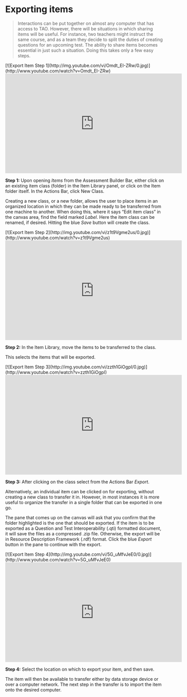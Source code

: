 # Exporting items

>Interactions can be put together on almost any computer that has access to TAO. However, there will be situations in which sharing items will be useful. For instance, two teachers might instruct the same course, and as a team they decide to split the duties of creating questions for an upcoming test. The ability to share items becomes essential in just such a situation. Doing this takes only a few easy steps.

<div class="hidden-video">
[![Export Item Step 1](http://img.youtube.com/vi/Omdt_EI-ZRw/0.jpg)](http://www.youtube.com/watch?v=Omdt_EI-ZRw)
</div>

<iframe width="560" height="315" src="https://www.youtube.com/embed/Omdt_EI-ZRw" frameborder="0" allowfullscreen></iframe>

**Step 1:** Upon opening *Items* from the Assessment Builder Bar, either click on an existing item class (folder) in the Item Library panel, or click on the Item folder itself. In the Actions Bar, click New Class. 

Creating a new class, or a new folder, allows the user to place items in an organized location in which they can be made ready to be transferred from one machine to another. When doing this, where it says “Edit item class” in the canvas area, find the field marked *Label*. Here the item class can be renamed, if desired.  Hitting the blue *Save* button will create the class.

<div class="hidden-video">
[![Export Item Step 2](http://img.youtube.com/vi/z1t9Vgme2us/0.jpg)](http://www.youtube.com/watch?v=z1t9Vgme2us)
</div>

<iframe width="560" height="315" src="https://www.youtube.com/embed/z1t9Vgme2us" frameborder="0" allowfullscreen></iframe>

**Step 2:** In the Item Library, move the items to be transferred to the class.

This selects the items that will be exported.

<div class="hidden-video">
[![Export Item Step 3](http://img.youtube.com/vi/zzth1GiOgpI/0.jpg)](http://www.youtube.com/watch?v=zzth1GiOgpI)
</div>

<iframe width="560" height="315" src="https://www.youtube.com/embed/zzth1GiOgpI" frameborder="0" allowfullscreen></iframe>

**Step 3:** After clicking on the class select from the Actions Bar *Export*.

Alternatively, an individual item can be clicked on for exporting, without creating a new class to transfer it in. However, in most instances it is more useful to organize the transfer in a single folder that can be exported in one go.

The pane that comes up on the canvas will ask that you confirm that the folder highlighted is the one that should be exported. If the item is to be exported as a Question and Test Interoperability (.qti) formatted document, it will save the files as a compressed .zip file. Otherwise, the export will be in Resource Description Framework (.rdf) format. Click the blue *Export* button in the pane to continue with the export.

<div class="hidden-video">
[![Export Item Step 4](http://img.youtube.com/vi/5G_uMfvJeE0/0.jpg)](http://www.youtube.com/watch?v=5G_uMfvJeE0)
</div>

<iframe width="560" height="315" src="https://www.youtube.com/embed/5G_uMfvJeE0" frameborder="0" allowfullscreen></iframe>

**Step 4:** Select the location on which to export your item, and then save.

The item will then be available to transfer either by data storage device or over a computer network. The next step in the transfer is to import the item onto the desired computer.
